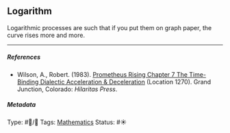 ## Logarithm

Logarithmic processes are such that if you put them on graph paper, the curve rises more and more.

---

##### References

* Wilson, A., Robert. (1983). [Prometheus Rising Chapter 7 The Time-Binding Dialectic Acceleration & Deceleration](Prometheus%20Rising%20Chapter%207%20The%20Time-Binding%20Dialectic%20Acceleration%20&%20Deceleration.md) (Location 1270). Grand Junction, Colorado: *Hilaritas Press*.

##### Metadata

Type: #🔵/🔵 
Tags: [Mathematics]()
Status: #☀️ 
